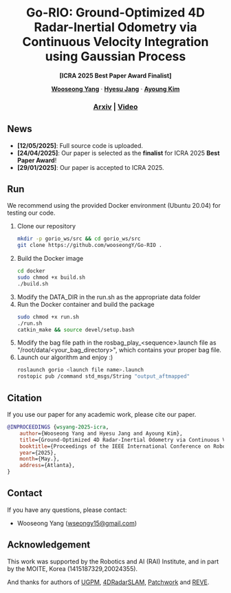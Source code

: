 <p align="center">
  <h1 align="center">Go-RIO: Ground-Optimized 4D Radar-Inertial Odometry via Continuous Velocity Integration using Gaussian Process</h1>
  <p align="center"><strong>[ICRA 2025 Best Paper Award Finalist]</strong></p>
  <p align="center">
    <a href="https://scholar.google.com/citations?hl=en&user=lh2KUKMAAAAJ"><strong>Wooseong Yang</strong></a>
    ·
    <a href="https://scholar.google.com/citations?hl=en&user=liSzSegAAAAJ"><strong>Hyesu Jang</strong></a>
    ·
    <a href="https://scholar.google.com/citations?hl=en&user=7yveufgAAAAJ"><strong>Ayoung Kim</strong></a>
  </p>
  <h3 align="center"><a href="https://arxiv.org/abs/2502.08093">Arxiv</a> | <a href="https://www.youtube.com/watch?v=0FnJ_BZe3vo&t=9s">Video</a></h3>
  <div align="center"></div>
</p>

## News
* **[12/05/2025]**: Full source code is uploaded.
* **[24/04/2025]**: Our paper is selected as the **finalist** for ICRA 2025 **Best Paper Award**!
* **[29/01/2025]**: Our paper is accepted to ICRA 2025.

## Run
We recommend using the provided Docker environment (Ubuntu 20.04) for testing our code.

1. Clone our repository
    ```bash
    mkdir -p gorio_ws/src && cd gorio_ws/src
    git clone https://github.com/wooseongY/Go-RIO .
    ```
2. Build the Docker image
   ```bash
   cd docker
   sudo chmod +x build.sh
   ./build.sh
   ```
3. Modify the DATA_DIR in the run.sh as the appropriate data folder
4. Run the Docker container and build the package
    ```bash
    sudo chmod +x run.sh
    ./run.sh
    catkin_make && source devel/setup.bash
    ```
5. Modify the bag file path in the rosbag_play_\<sequence\>.launch file as "/root/data/<your_bag_directory>", which contains your proper bag file.
6. Launch our algorithm and enjoy :)
   ```bash
   roslaunch gorio <launch file name>.launch
   rostopic pub /command std_msgs/String "output_aftmapped"
   ```

## Citation
If you use our paper for any academic work, please cite our paper.
```bibtex
@INPROCEEDINGS {wsyang-2025-icra,
    author={Wooseong Yang and Hyesu Jang and Ayoung Kim},
    title={Ground-Optimized 4D Radar-Inertial Odometry via Continuous Velocity Integration using Gaussian Process},
    booktitle={Proceedings of the IEEE International Conference on Robotics and Automation (ICRA)},
    year={2025},
    month={May.},
    address={Atlanta},
}
```

## Contact
If you have any questions, please contact:
- Wooseong Yang ([wseongy15@gmail.com]())

## Acknowledgement 
This work was supported by the Robotics and AI (RAI) Institute, and in part by the MOITE, Korea (1415187329,20024355).

And thanks for authors of [UGPM](https://github.com/UTS-RI/ugpm), [4DRadarSLAM](https://github.com/zhuge2333/4DRadarSLAM), [Patchwork](https://github.com/url-kaist/patchwork-plusplus-ros) and [REVE](https://github.com/christopherdoer/reve).


